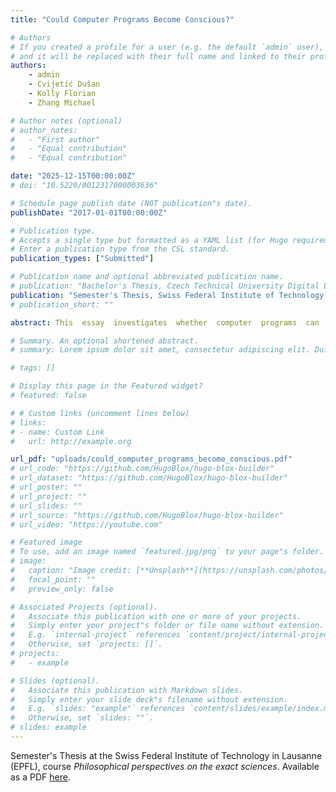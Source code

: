 ```yaml
---
title: "Could Computer Programs Become Conscious?"

# Authors
# If you created a profile for a user (e.g. the default `admin` user), write the username (folder name) here
# and it will be replaced with their full name and linked to their profile.
authors:
    - admin
    - Cvijetić Dušan
    - Kolly Florian
    - Zhang Michael

# Author notes (optional)
# author_notes:
#   - "First author"
#   - "Equal contribution"
#   - "Equal contribution"

date: "2025-12-15T00:00:00Z"
# doi: "10.5220/0012317000003636"

# Schedule page publish date (NOT publication"s date).
publishDate: "2017-01-01T00:00:00Z"

# Publication type.
# Accepts a single type but formatted as a YAML list (for Hugo requirements).
# Enter a publication type from the CSL standard.
publication_types: ["Submitted"]

# Publication name and optional abbreviated publication name.
# publication: "Bachelor's Thesis, Czech Technical University Digital Library"
publication: "Semester's Thesis, Swiss Federal Institute of Technology in Lausanne (EPFL)"
# publication_short: ""

abstract: This  essay  investigates  whether  computer  programs  can  achieve  consciousness, navigating  the  intersection  of  philosophy,  cognitive  science,  and computer science. Beginning with a historical overview of consciousness from Plato to Chalmers' "hard problem", it contrasts physicalism, which grounds consciousness in physical processes, with dualism, which views both mental and physical as fundamental. Adopting physical causal  closure  and  functionalism,  the  essay  introduces  the  concept  of  simulated dualism, explaining why standard dualism seems natural. Then, it describes and argues for Virtualism, a computational theory that views consciousness as a representation of oneself  experiencing  something.  In  turn,  Virtualism  is  used  to  address  common arguments like the Knowledge and Conceivability Arguments and defend the possibility of  computer  consciousness  against  objections  based  on  biological  naturalism  and embodiment. Finally, this essay reframes and answers positively to the question "Can computer programs implement consciousness?", arguing for why we should reconsider the mind-machine boundary.

# Summary. An optional shortened abstract.
# summary: Lorem ipsum dolor sit amet, consectetur adipiscing elit. Duis posuere tellus ac convallis placerat. Proin tincidunt magna sed ex sollicitudin condimentum.

# tags: []

# Display this page in the Featured widget?
# featured: false

# # Custom links (uncomment lines below)
# links:
# - name: Custom Link
#   url: http://example.org

url_pdf: "uploads/could_computer_programs_become_conscious.pdf"
# url_code: "https://github.com/HugoBlox/hugo-blox-builder"
# url_dataset: "https://github.com/HugoBlox/hugo-blox-builder"
# url_poster: ""
# url_project: ""
# url_slides: ""
# url_source: "https://github.com/HugoBlox/hugo-blox-builder"
# url_video: "https://youtube.com"

# Featured image
# To use, add an image named `featured.jpg/png` to your page"s folder.
# image:
#   caption: "Image credit: [**Unsplash**](https://unsplash.com/photos/pLCdAaMFLTE)"
#   focal_point: ""
#   preview_only: false

# Associated Projects (optional).
#   Associate this publication with one or more of your projects.
#   Simply enter your project"s folder or file name without extension.
#   E.g. `internal-project` references `content/project/internal-project/index.md`.
#   Otherwise, set `projects: []`.
# projects:
#   - example

# Slides (optional).
#   Associate this publication with Markdown slides.
#   Simply enter your slide deck"s filename without extension.
#   E.g. `slides: "example"` references `content/slides/example/index.md`.
#   Otherwise, set `slides: ""`.
# slides: example
---
```


<!-- Bachelor's Thesis in the Czech Technical University Digital Library (ČVUT DSpace). [dspace.cvut.cz](https://dspace.cvut.cz/handle/10467/115880?locale-attribute=en)

Available as a PDF [here](https://dspace.cvut.cz/bitstream/handle/10467/115880/F8-BP-2024-Sobotka-Jan-thesis.pdf?sequence=-1&isAllowed=y). 
-->
Semester's Thesis at the Swiss Federal Institute of Technology in Lausanne (EPFL), course *Philosophical perspectives on the exact sciences*. Available as a PDF [here](https://johnny1188.github.io/uploads/could_computer_programs_become_conscious.pdf).

<!-- {{% callout note %}}
Click the _Cite_ button above to demo the feature to enable visitors to import publication metadata into their reference management software.
{{% /callout %}}

{{% callout note %}}
Create your slides in Markdown - click the _Slides_ button to check out the example.
{{% /callout %}}

Add the publication"s **full text** or **supplementary notes** here. You can use rich formatting such as including [code, math, and images](https://docs.hugoblox.com/content/writing-markdown-latex/). -->
